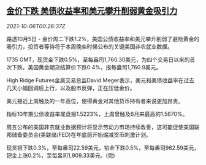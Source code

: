 <!--1633480263000-->
[金价下跌 美债收益率和美元攀升削弱黄金吸引力](https://cn.reuters.com/article/precious-metals-1005-tues-idCNKBS2GW00U)
------

<div><i>2021-10-06T00:26:37Z</i></div><p>路透10月5日 - 金价周二下跌1.2%，美国公债收益率和美元攀升削弱了避险黄金的吸引力，投资者等待将于本周晚些时候公布的关键美国非农就业数据。</p><p>1735 GMT，现货金下跌0.5%，至每盎司1,760.30美元，为四个交易日以来的首次下跌。美国黄金期货结算价下跌0.4%，报每盎司1,760.9美元。</p><p>High Ridge Futures金属交易总监David Meger表示，美元和美债收益率在过去几天小幅回调后上行，以及股市反弹，正在压低金价。</p><p>美元接近上周触及的一年高位，使得黄金对其他货币持有者来说更加昂贵。</p><p>指标10年期公债收益率尾盘报1.5223%，上周曾触及6月来最高的1.5670%。</p><p>周五公布的美国非农就业数据预计将显示劳动力市场持续改善，这可能促使美国联邦储备委员会(美联储/FED)在年底前开始缩减货币刺激计划。</p><p>现货银下跌0.3%，至每盎司22.59美元，铂金下跌0.5%，至每盎司962.59美元，钯金上涨0.2%，至每盎司1,909.33美元。(完)</p>
